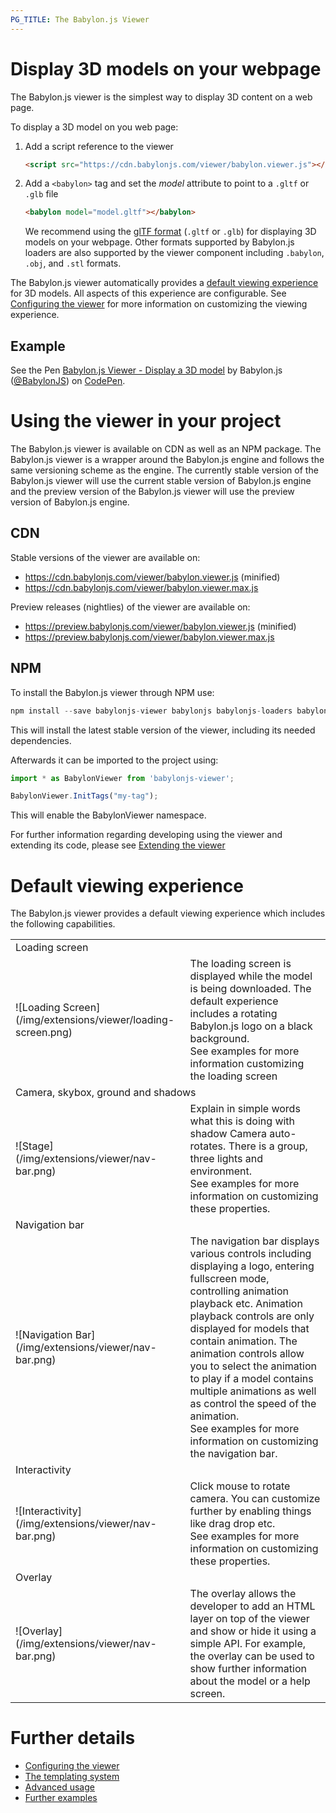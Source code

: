 ```yaml
---
PG_TITLE: The Babylon.js Viewer
---
```


# Display 3D models on your webpage

The Babylon.js viewer is the simplest way to display 3D content on a web page.

To display a 3D model on you web page:

1. Add a script reference to the viewer

   ```html
   <script src="https://cdn.babylonjs.com/viewer/babylon.viewer.js"></script>
   ```

2. Add a `<babylon>` tag and set the *model* attribute to point to a `.gltf` or `.glb` file

   ```html
   <babylon model="model.gltf"></babylon>
   ```

   We recommend using the [glTF format](http://github.com/khronosgroup/gltf) (`.gltf` or `.glb`) for displaying 3D models on your webpage. Other formats supported by Babylon.js loaders are also supported by the viewer component including `.babylon`, `.obj`, and `.stl` formats.

The Babylon.js viewer automatically provides a [default viewing experience](#default-viewing-experience) for 3D models. All aspects of this experience are configurable. See [Configuring the viewer](//doc.babylonjs.com/extensions/Configuring_the_viewer) for more information on customizing the viewing experience.

## Example

<p data-height="400" data-theme-id="light" data-slug-hash="QxzBPd" data-default-tab="html,result" data-user="BabylonJS" data-embed-version="2" data-pen-title="Babylon.js Viewer - Display a 3D model" class="codepen">See the Pen <a href="https://codepen.io/BabylonJS/pen/QxzBPd/">Babylon.js Viewer - Display a 3D model</a> by Babylon.js (<a href="https://codepen.io/BabylonJS">@BabylonJS</a>) on <a href="https://codepen.io">CodePen</a>.</p>
<script async src="https://static.codepen.io/assets/embed/ei.js"></script>

# Using the viewer in your project

The Babylon.js viewer is available on CDN as well as an NPM package. The Babylon.js viewer is a wrapper around the Babylon.js engine and follows the same versioning scheme as the engine.  The currently stable version of the Babylon.js viewer will use the current stable version of Babylon.js engine and the preview version of the Babylon.js viewer will use the preview version of Babylon.js engine.

## CDN

Stable versions of the viewer are available on:

* https://cdn.babylonjs.com/viewer/babylon.viewer.js (minified)
* https://cdn.babylonjs.com/viewer/babylon.viewer.max.js

Preview releases (nightlies) of the viewer are available on:

* https://preview.babylonjs.com/viewer/babylon.viewer.js (minified)
* https://preview.babylonjs.com/viewer/babylon.viewer.max.js

## NPM

To install the Babylon.js viewer through NPM use:

```javascript
npm install --save babylonjs-viewer babylonjs babylonjs-loaders babylonjs-viewer-assets
```

This will install the latest stable version of the viewer, including its needed dependencies.

Afterwards it can be imported to the project using:

```javascript
import * as BabylonViewer from 'babylonjs-viewer';

BabylonViewer.InitTags("my-tag");
```

This will enable the BabylonViewer namespace.

For further information regarding developing using the viewer and extending its code, please see [Extending the viewer](//doc.babylonjs.com/extensions/Extending_the_viewer)

# Default viewing experience

The Babylon.js viewer provides a default viewing experience which includes the following capabilities.

<table>
<tr>
    <td colspan=2>Loading screen </td></tr>
<tr>
    <td>![Loading Screen](/img/extensions/viewer/loading-screen.png)</td>
    <td>The loading screen is displayed while the model is being downloaded. The default experience includes a rotating Babylon.js logo on a black background.<br>
        See examples for more information customizing the loading screen</td>
</tr>
<tr>
    <td colspan=2>Camera, skybox, ground and shadows</td></tr>
<tr>
    <td>![Stage](/img/extensions/viewer/nav-bar.png)</td>
    <td>Explain in simple words what this is doing with shadow Camera auto-rotates. There is a group, three lights and environment.<br>
        See examples for more information on customizing these properties.</td>
</tr>
<tr>
    <td colspan=2>Navigation bar</td></tr>
<tr>
    <td>![Navigation Bar](/img/extensions/viewer/nav-bar.png)</td>
    <td>The navigation bar displays various controls including displaying a logo, entering fullscreen mode, controlling animation playback etc. Animation playback controls are only displayed for models that contain animation. The animation controls allow you to select the animation to play if a model contains multiple animations as well as control the speed of the animation.<br>
        See examples for more information on customizing the navigation bar.</td>
</tr>
<tr>
    <td colspan=2>Interactivity</td></tr>
<tr>
    <td>![Interactivity](/img/extensions/viewer/nav-bar.png)</td>
    <td>Click mouse to rotate camera. You can customize further by enabling things like drag drop etc.<br>
    See examples for more information on customizing these properties.
    </td>
</tr>
<tr>
    <td colspan=2>Overlay</td></tr>
<tr>
    <td>![Overlay](/img/extensions/viewer/nav-bar.png)</td>
    <td>The overlay allows the developer to add an HTML layer on top of the viewer and show or hide it using a simple API. For example, the overlay can be used to show further information about the model or a help screen.</td>
</tr>
</table>

# Further details

* [Configuring the viewer](//doc.babylonjs.com/extensions/Configuring_the_viewer)
* [The templating system](//doc.babylonjs.com/extensions/The_templating_system)
* [Advanced usage](//doc.babylonjs.com/extensions/Advanced_usage)
* [Further examples](//doc.babylonjs.com/extensions/Viewer_examples)
